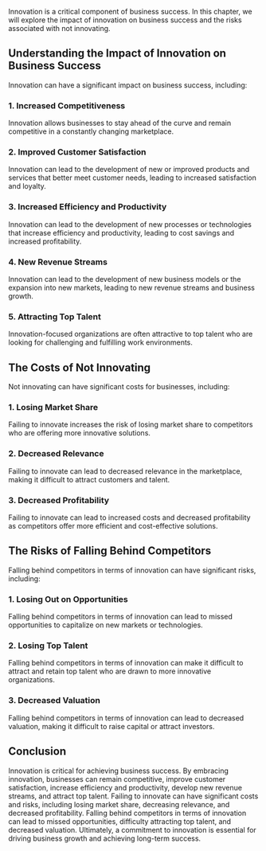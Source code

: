 
Innovation is a critical component of business success. In this chapter, we will explore the impact of innovation on business success and the risks associated with not innovating.

Understanding the Impact of Innovation on Business Success
----------------------------------------------------------

Innovation can have a significant impact on business success, including:

### 1. Increased Competitiveness

Innovation allows businesses to stay ahead of the curve and remain competitive in a constantly changing marketplace.

### 2. Improved Customer Satisfaction

Innovation can lead to the development of new or improved products and services that better meet customer needs, leading to increased satisfaction and loyalty.

### 3. Increased Efficiency and Productivity

Innovation can lead to the development of new processes or technologies that increase efficiency and productivity, leading to cost savings and increased profitability.

### 4. New Revenue Streams

Innovation can lead to the development of new business models or the expansion into new markets, leading to new revenue streams and business growth.

### 5. Attracting Top Talent

Innovation-focused organizations are often attractive to top talent who are looking for challenging and fulfilling work environments.

The Costs of Not Innovating
---------------------------

Not innovating can have significant costs for businesses, including:

### 1. Losing Market Share

Failing to innovate increases the risk of losing market share to competitors who are offering more innovative solutions.

### 2. Decreased Relevance

Failing to innovate can lead to decreased relevance in the marketplace, making it difficult to attract customers and talent.

### 3. Decreased Profitability

Failing to innovate can lead to increased costs and decreased profitability as competitors offer more efficient and cost-effective solutions.

The Risks of Falling Behind Competitors
---------------------------------------

Falling behind competitors in terms of innovation can have significant risks, including:

### 1. Losing Out on Opportunities

Falling behind competitors in terms of innovation can lead to missed opportunities to capitalize on new markets or technologies.

### 2. Losing Top Talent

Falling behind competitors in terms of innovation can make it difficult to attract and retain top talent who are drawn to more innovative organizations.

### 3. Decreased Valuation

Falling behind competitors in terms of innovation can lead to decreased valuation, making it difficult to raise capital or attract investors.

Conclusion
----------

Innovation is critical for achieving business success. By embracing innovation, businesses can remain competitive, improve customer satisfaction, increase efficiency and productivity, develop new revenue streams, and attract top talent. Failing to innovate can have significant costs and risks, including losing market share, decreasing relevance, and decreased profitability. Falling behind competitors in terms of innovation can lead to missed opportunities, difficulty attracting top talent, and decreased valuation. Ultimately, a commitment to innovation is essential for driving business growth and achieving long-term success.
